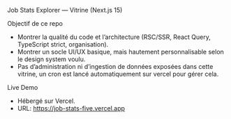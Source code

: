 Job Stats Explorer — Vitrine (Next.js 15)

Objectif de ce repo

- Montrer la qualité du code et l’architecture (RSC/SSR, React Query, TypeScript strict, organisation).
- Montrer un socle UI/UX basique, mais hautement personnalisable selon le design system voulu.
- Pas d’administration ni d’ingestion de données exposées dans cette vitrine, un cron est lancé automatiquement sur vercel pour gérer cela.

Live Demo

- Hébergé sur Vercel.
- URL: https://job-stats-five.vercel.app
